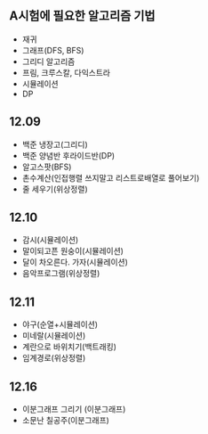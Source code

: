 ## A시험에 필요한 알고리즘 기법
+ 재귀
+ 그래프(DFS, BFS)
+ 그리디 알고리즘
+ 프림, 크루스칼, 다익스트라
+ 시뮬레이션
+ DP

## 12.09
+ 백준 냉장고(그리디)
+ 백준 양념반 후라이드반(DP)
+ 알고스팟(BFS)
+ 촌수계산(인접행렬 쓰지말고 리스트로배열로 풀어보기)
+ 줄 세우기(위상정렬)

## 12.10
+ 감시(시뮬레이션)
+ 말이되고픈 원숭이(시뮬레이션)
+ 달이 차오른다. 가자(시뮬레이션)
+ 음악프로그램(위상정렬)

## 12.11
+ 야구(순열+시뮬레이션)
+ 미네랄(시뮬레이션)
+ 계란으로 바위치기(백트래킹)
+ 임계경로(위상정렬)

## 12.16
+ 이분그래프 그리기 (이분그래프)
+ 소문난 칠공주(이분그래프)
